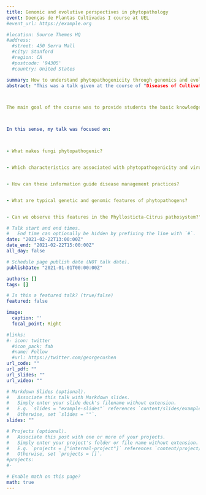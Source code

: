 ```yaml
---
title: Genomic and evolutive perspectives in phytopathology
event: Doenças de Plantas Cultivadas I course at UEL
#event_url: https://example.org

#location: Source Themes HQ
#address:
  #street: 450 Serra Mall
  #city: Stanford
  #region: CA
  #postcode: '94305'
  #country: United States

summary: How to understand phytopathogenicity through genomics and evolution?
abstract: "This was a talk given at the course of "Diseases of Cultivated Plants", offered by the Agronomy course at UEL. The course is coordinated by Prof. Rafaele Regina Moreira. 



The main goal of the course was to provide students the basic knowledge on diseases of agronomically important and cultivated plants, and provide an overview of different areas and professions that interact with phytopathology.



In this sense, my talk was focused on:



- What makes fungi phytopathogenic?


- Which characteristics are associated with phytopathogenicity and virulence? How do they appear and are mantained across the time?


- How can these information guide disease management practices?


- What are typical genetic and genomic features of phytopathogens?


- Can we observe this features in the Phyllosticta-Citrus pathosystem?"

# Talk start and end times.
#   End time can optionally be hidden by prefixing the line with `#`.
date: "2021-02-22T13:00:00Z"
date_end: "2021-02-22T15:00:00Z"
all_day: false

# Schedule page publish date (NOT talk date).
publishDate: "2021-01-01T00:00:00Z"

authors: []
tags: []

# Is this a featured talk? (true/false)
featured: false

image:
  caption: ''
  focal_point: Right

#links:
#- icon: twitter
  #icon_pack: fab
  #name: Follow
  #url: https://twitter.com/georgecushen
url_code: ""
url_pdf: ""
url_slides: ""
url_video: ""

# Markdown Slides (optional).
#   Associate this talk with Markdown slides.
#   Simply enter your slide deck's filename without extension.
#   E.g. `slides = "example-slides"` references `content/slides/example-slides.md`.
#   Otherwise, set `slides = ""`.
slides: ""

# Projects (optional).
#   Associate this post with one or more of your projects.
#   Simply enter your project's folder or file name without extension.
#   E.g. `projects = ["internal-project"]` references `content/project/deep-learning/index.md`.
#   Otherwise, set `projects = []`.
#projects:
#- 

# Enable math on this page?
math: true
---
```



